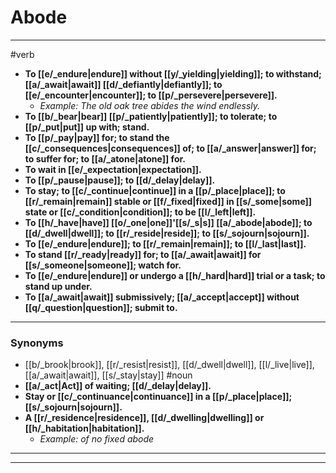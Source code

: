 # Abode
---
#verb
- **To [[e/_endure|endure]] without [[y/_yielding|yielding]]; to withstand; [[a/_await|await]] [[d/_defiantly|defiantly]]; to [[e/_encounter|encounter]]; to [[p/_persevere|persevere]].**
	- _Example: The old oak tree abides the wind endlessly._
- **To [[b/_bear|bear]] [[p/_patiently|patiently]]; to tolerate; to [[p/_put|put]] up with; stand.**
- **To [[p/_pay|pay]] for; to stand the [[c/_consequences|consequences]] of; to [[a/_answer|answer]] for; to suffer for; to [[a/_atone|atone]] for.**
- **To wait in [[e/_expectation|expectation]].**
- **To [[p/_pause|pause]]; to [[d/_delay|delay]].**
- **To stay; to [[c/_continue|continue]] in a [[p/_place|place]]; to [[r/_remain|remain]] stable or [[f/_fixed|fixed]] in [[s/_some|some]] state or [[c/_condition|condition]]; to be [[l/_left|left]].**
- **To [[h/_have|have]] [[o/_one|one]]'[[s/_s|s]] [[a/_abode|abode]]; to [[d/_dwell|dwell]]; to [[r/_reside|reside]]; to [[s/_sojourn|sojourn]].**
- **To [[e/_endure|endure]]; to [[r/_remain|remain]]; to [[l/_last|last]].**
- **To stand [[r/_ready|ready]] for; to [[a/_await|await]] for [[s/_someone|someone]]; watch for.**
- **To [[e/_endure|endure]] or undergo a [[h/_hard|hard]] trial or a task; to stand up under.**
- **To [[a/_await|await]] submissively; [[a/_accept|accept]] without [[q/_question|question]]; submit to.**
---
### Synonyms
- [[b/_brook|brook]], [[r/_resist|resist]], [[d/_dwell|dwell]], [[l/_live|live]], [[a/_await|await]], [[s/_stay|stay]]
#noun
- **[[a/_act|Act]] of waiting; [[d/_delay|delay]].**
- **Stay or [[c/_continuance|continuance]] in a [[p/_place|place]]; [[s/_sojourn|sojourn]].**
- **A [[r/_residence|residence]], [[d/_dwelling|dwelling]] or [[h/_habitation|habitation]].**
	- _Example: of no fixed abode_
---
---
